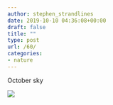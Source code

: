 ```yaml
---
author: stephen_strandlines
date: 2019-10-10 04:36:08+00:00
draft: false
title: ""
type: post
url: /60/
categories:
- nature
---
```


October sky

![](https://www.strandlines.blog/uploads/2019/f66d05ef08.jpg)

